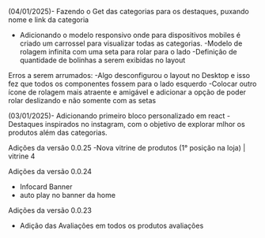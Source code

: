 (04/01/2025)- Fazendo o Get das categorias para os destaques, puxando nome e link da categoria
- Adicionando o modelo responsivo onde para dispositivos mobiles é criado um carrossel para visualizar todas as categorias.
-Modelo de rolagem infinita com uma seta para rolar para o lado
-Definição de quantidade de bolinhas a serem exibidas no layout

Erros a serem arrumados:
-Algo desconfigurou o layout no Desktop e isso fez que todos os componentes fossem para o lado esquerdo
-Colocar outro ícone de rolagem mais atraente e amigável e adicionar a opção de poder rolar deslizando e não somente com as setas



(03/01/2025)- Adicionando primeiro bloco personalizado em react
        - Destaques inspirados no instagram, com o objetivo de explorar mlhor os produtos além das categorias.


Adições da versão 0.0.25
 -Nova vitrine de produtos (1° posição na loja) | vitrine 4

Adições da versão 0.0.24
- Infocard Banner
- auto play no banner da home

Adições da versão 0.0.23
- Adição das Avaliações em todos os produtos avaliações